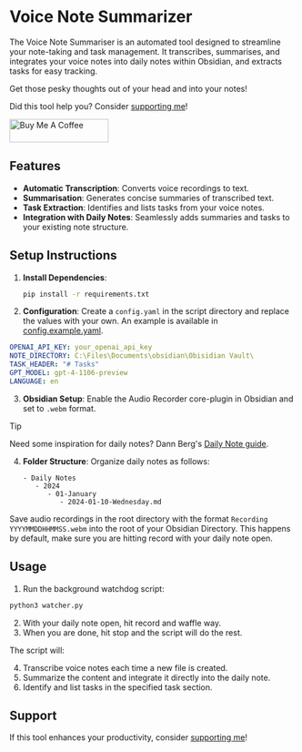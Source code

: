 # Voice Note Summarizer

The Voice Note Summariser is an automated tool designed to streamline your note-taking and task management. It transcribes, summarises, and integrates your voice notes into daily notes within Obsidian, and extracts tasks for easy tracking.

Get those pesky thoughts out of your head and into your notes!

Did this tool help you? Consider [supporting me](https://www.buymeacoffee.com/normandabald)!

<a href="https://www.buymeacoffee.com/normandabald" target="_blank"><img src="https://cdn.buymeacoffee.com/buttons/default-orange.png" alt="Buy Me A Coffee" height="41" width="174"></a>

## Features

- **Automatic Transcription**: Converts voice recordings to text.
- **Summarisation**: Generates concise summaries of transcribed text.
- **Task Extraction**: Identifies and lists tasks from your voice notes.
- **Integration with Daily Notes**: Seamlessly adds summaries and tasks to your existing note structure.

## Setup Instructions

1. **Install Dependencies**:

   ```bash
   pip install -r requirements.txt
   ```

2. **Configuration**:
   Create a `config.yaml` in the script directory and replace the values with your own.
   An example is available in [config.example.yaml](config.example.yaml).

```yaml
OPENAI_API_KEY: your_openai_api_key
NOTE_DIRECTORY: C:\Files\Documents\obsidian\Obisidian Vault\
TASK_HEADER: "# Tasks"
GPT_MODEL: gpt-4-1106-preview
LANGUAGE: en
```

3. **Obsidian Setup**:
   Enable the Audio Recorder core-plugin in Obsidian and set to `.webm` format.

> [!TIP]
> Need some inspiration for daily notes?
> Dann Berg's [Daily Note guide](https://dannb.org/blog/2022/obsidian-daily-note-template/).

4. **Folder Structure**:
   Organize daily notes as follows:
   ```
   - Daily Notes
      - 2024
         - 01-January
            - 2024-01-10-Wednesday.md
   ```

Save audio recordings in the root directory with the format `Recording YYYYMMDDHHMMSS.webm` into the root of your Obsidian Directory.
This happens by default, make sure you are hitting record with your daily note open.

## Usage

1. Run the background watchdog script:

```bash
python3 watcher.py
```

2. With your daily note open, hit record and waffle way.
3. When you are done, hit stop and the script will do the rest.

The script will:

4. Transcribe voice notes each time a new file is created.
5. Summarize the content and integrate it directly into the daily note.
6. Identify and list tasks in the specified task section.

## Support

If this tool enhances your productivity, consider [supporting me](<(https://www.buymeacoffee.com/normandabald)>)!
